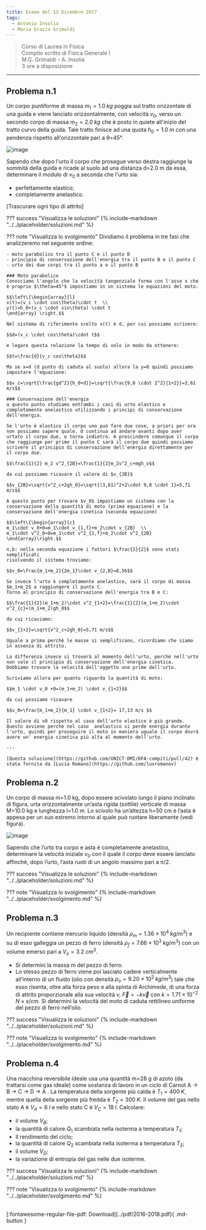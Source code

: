 ```yaml
---
title: Esame del 13 Dicembre 2017
tags:
  - Antonio Insolia
  - Maria Grazia Grimaldi
---
```


>Corso di Laurea in Fisica <br>
Compito scritto di Fisica Generale I <br>
M.G. Grimaldi – A. Insolia <br>
3 ore a disposizione <br>

---

## Problema n.1
Un corpo puntiforme di massa $m_1=1.0 \; kg$ poggia sul tratto orizzontale di una guida e viene lanciato orizzontalmente, con velocità $v_0$, verso un secondo corpo di massa $m_2=2.0  \; kg$ che è posto in quiete all'inizio del tratto curvo della guida. Tale tratto finisce ad una quota $h_0=1.0 \; m$ con una pendenza rispetto all'orizzontale pari a θ=45°. 

![image](https://user-images.githubusercontent.com/77018886/153271634-d43c3852-edb4-4497-acae-5b4ea0f951a3.png)

Sapendo che dopo l'urto il corpo che prosegue verso destra raggiunge la sommità della guida e ricade al suolo ad una distanza d=2.0 m da essa, determinare il modulo di $v_0$ a seconda che l'urto sia:

- perfettamente elastico;
- completamente anelastico.

[Trascurare ogni tipo di attrito]

??? success "Visualizza le soluzioni"
    {% include-markdown "../../placeholder/soluzioni.md" %}

??? note "Visualizza lo svolgimento"
    Dividiamo il problema in tre fasi che analizzeremo nel seguente ordine:

    - moto parabolico tra il punto C e il punto D
    - principio di conservazione dell'energia tra il punto B e il punto C
    - urto dei due corpi tra il punto a e il punto B
    
    ### Moto parabolico
    Conosciamo l'angolo che la velocità tangenziale forma con l'asse x che è proprio $\theta=45°$ impostiamo in un sistema le equazioni del moto.

    $$\left\{\begin{array}{l}
    x(t)=(v_c \cdot cos\theta)\cdot t  \\
    y(t)=h_0+(v_c \cdot sin\theta) \cdot t 
    \end{array} \right.$$

    Nel sistema di riferimento scelto x(t) è d, per cui possiamo scrivere:

    $$d=(v_c \cdot cos\theta)\cdot t$$

    e legare questa relazione la tempo di volo in modo da ottenere:

    $$t=\frac{d}{v_c cos\theta}$$

    Ma se x=d (d punto di caduta al suolo) allora la y=0 quindi possiamo impostare l'equazione:

    $$v_c=\sqrt{\frac{gd^2}{h_0+d}}=\sqrt{\frac{9,8 \cdot 2^2}{1+2}}=3,61 m/s$$

    ### Conservazione dell'energia
    a questo punto studiamo entrambi i casi di urto elastico e completamente anelastico utilizzando i principi di conservazione dell'energia.

    Se l'urto è elastico il corpo uno può fare due cose, a priori per ora non possiamo sapere quale. O continua ad andare avanti dopo aver urtato il corpo due, o torna indietro. A prescindere comunque il corpo che raggiunge per primo il punto C sarà il corpo due quindi possiamo scrivere il principio di conservazione dell'energia direttamente per il corpo due.

    $$\frac{1}{2} m_2 v^2_{2B}=\frac{1}{2}m_2v^2_c+mgh_o$$

    da cui possiamo ricavare il valore di $v_{2B}$

    $$v_{2B}=\sqrt{v^2_c+2gh_0}=\sqrt{(3,61)^2+2\cdot 9,8 \cdot 1}=5,71 m/s$$

    A questo punto per trovare $v_0$ impostiamo un sistema con la conservazione della quantità di moto (prima equazione) e la conservazione dell'energia cinetica (seconda equazione)
    
    $$\left\{\begin{array}{c}
    m_1\cdot v_0+0=m_1\cdot v_{1,f}+m_2\cdot v_{2B}  \\
    m_1\cdot v^2_0+0=m_1\cdot v^2_{1,f}+m_2\cdot v^2_{2B}
    \end{array}\right.$$

    n.b: nella seconda equazione i fattori $\frac{1}{2}$ sono stati semplificati
    risolvendo il sistema troviamo:

    $$v_0=\frac{m_1+m_2}{2m_1}\cdot v_{2,B}=8,56$$
    
    Se invece l'urto è completamente anelastico, sarà il corpo di massa $m_1+m_2$ a raggiungere il punto C.
    Torno al principio di conservazione dell'energia tra B e C:

    $$\frac{1}{2}(m_1+m_2)\cdot v^2_{1+2}=\frac{1}{2}(m_1+m_2)\cdot v^2_{c}+(m_1+m_2)gh_0$$

    da cui ricaviamo:

    $$v_{1+2}=\sqrt{v^2_c+2gh_0}=5,71 m/s$$

    Uguale a prima perchè le masse si semplificano, ricordiamo che siamo in assenza di attrito.

    La differenza invece si troverà al momento dell'urto, perchè nell'urto non vale il principio di conservazione dell'energia cinetica.
    Dobbiamo trovare la velocità dell'oggetto uno prime dell'urto.

    Scriviamo allora per quanto riguarda la quantità di moto:

    $$m_1 \cdot v_0 +0=(m_1+m_2) \cdot v_{1+2}$$

    da cui possiamo ricavare 

    $$v_0=\frac{m_1+m_2}{m_1} \cdot v_{1+2}= 17,13 m/s $$

    Il valore di v0 rispetto al caso dell'urto elastico è più grande. Questo avviene perchè nel caso  anelastico si perde energia durante l'urto, quindi per proseguire il moto in maniera uguale il corpo dovrà avere un' energia cinetica più alta al momento dell'urto.

    ---

    [Questa soluzione](https://github.com/UNICT-DMI/DFA-compiti/pull/42) è stata fornita da [Lucia Romano](https://github.com/luxromanov)



## Problema n.2
Un corpo di massa m=1.0 kg, dopo essere scivolato lungo il piano inclinato di figura, urta orizzontalmente un’asta rigida (sottile) verticale di massa M=10.0 kg e lunghezza l=1.0 m. Lo scivolo ha un’altezza h=50 cm e l’asta è appesa per un suo estremo intorno al quale può ruotare liberamente (vedi figura). 

![image](https://user-images.githubusercontent.com/77018886/153271674-e29d8f7d-8087-4bf4-8a9d-7a7c1cb63fae.png)

Sapendo che l’urto tra corpo e asta è completamente anelastico, determinare la velocità iniziale $v_0$ con il quale il corpo deve essere lanciato affinché, dopo l’urto, l’asta ruoti di un angolo massimo pari a π/2.

??? success "Visualizza le soluzioni"
    {% include-markdown "../../placeholder/soluzioni.md" %}

??? note "Visualizza lo svolgimento"
    {% include-markdown "../../placeholder/svolgimento.md" %}

## Problema n.3
Un recipiente contiene mercurio liquido (densità $ρ_m=1.36×10^4 \; kg/m^3$) e su di esso galleggia un pezzo
di ferro (densità $ρ_f=7.66×10^3 \; kg/m^3$) con un volume emerso pari a $V_e= 3.2 \; cm^3$.

- Si determini la massa m del pezzo di ferro.
- Lo stesso pezzo di ferro viene poi lasciato cadere verticalmente all’interno di un fluido (olio con densità $ρ_o=9.20×10^2 \; kg/m^3$) tale che esso risenta, oltre alla forza peso e alla spinta di Archimede, di una forza di attrito proporzionale alla sua velocità v, $\vec{F}= -k \vec{v}$ con $k=1.71×10^{-2} \; N×s/cm$. Si determini la velocità del moto di caduta rettilineo uniforme del pezzo di ferro nell’olio.

??? success "Visualizza le soluzioni"
    {% include-markdown "../../placeholder/soluzioni.md" %}

??? note "Visualizza lo svolgimento"
    {% include-markdown "../../placeholder/svolgimento.md" %}

## Problema n.4
Una macchina reversibile ideale usa una quantità m=28 g di azoto (da trattarsi come gas ideale) come sostanza di lavoro in un ciclo di Carnot A → B → C → D → A . La temperatura della sorgente più calda è $T_1=400 \; K$, mentre quella della sorgente più fredda è $T_2=300 \; K$. Il volume del gas nello stato A è $V_A=6 \; l$ e nello stato C è $V_C=18 \; l$. Calcolare:

- il volume $V_B$;
- la quantità di calore $Q_1$ scambiata nella isoterma a temperatura $T_1$;
- Il rendimento del ciclo;
- la quantità di calore $Q_2$ scambiata nella isoterma a temperatura $T_2$;
- il volume $V_D$;
- la variazione di entropia del gas nelle due isoterme.

??? success "Visualizza le soluzioni"
    {% include-markdown "../../placeholder/soluzioni.md" %}

??? note "Visualizza lo svolgimento"
    {% include-markdown "../../placeholder/svolgimento.md" %}

<br>
[:fontawesome-regular-file-pdf: Download](../pdf/2016-2018.pdf){ .md-button }
